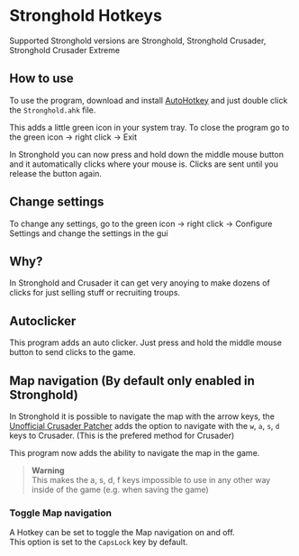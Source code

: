 # Stronghold Hotkeys

Supported Stronghold versions are Stronghold, Stronghold Crusader, Stronghold Crusader Extreme

## How to use
To use the program, download and install [AutoHotkey](https://www.autohotkey.com/) and just double click the `Stronghold.ahk` file.

This adds a little green icon in your system tray. To close the program go to the green icon -> right click -> Exit

In Stronghold you can now press and hold down the middle mouse button and it automatically clicks where your mouse is. Clicks are sent until you release the button again.

## Change settings
To change any settings, go to the green icon -> right click -> Configure Settings and change the settings in the gui

## Why?
In Stronghold and Crusader it can get very anoying to make dozens of clicks for just selling stuff or recruiting troups.

## Autoclicker
This program adds an auto clicker. Just press and hold the middle mouse button to send clicks to the game.

## Map navigation (By default only enabled in Stronghold)
In Stronghold it is possible to navigate the map with the arrow keys, the [Unofficial Crusader Patcher](https://unofficialcrusaderpatch.github.io/) adds the option to navigate with the `w`, `a`, `s`, `d` keys to Crusader. (This is the prefered method for Crusader)

This program now adds the ability to navigate the map in the game.

> **Warning**  
> This makes the a, s, d, f keys impossible to use in any other way inside of the game (e.g. when saving the game)

### Toggle Map navigation
A Hotkey can be set to toggle the Map navigation on and off.  
This option is set to the `CapsLock` key by default.
